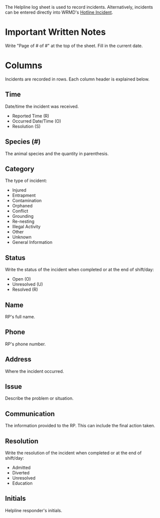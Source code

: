 The Helpline log sheet is used to record incidents. Alternatively, incidents can be entered directly into WRMD's [Hotline Incident](WRMD-How-to-Create-a-Hotline-Incident).

# Important Written Notes

Write "Page of # of #" at the top of the sheet. Fill in the current date.

# Columns

Incidents are recorded in rows. Each column header is explained below.

## Time

Date/time the incident was received.

- Reported Time (R)
- Occurred Date/Time (O)
- Resolution (S)

## Species (#)

The animal species and the quantity in parenthesis.

## Category

The type of incident:

- Injured
- Entrapment
- Contamination
- Orphaned
- Conflict
- Grounding
- Re-nesting
- Illegal Activity
- Other
- Unknown
- General Information

## Status

Write the status of the incident when completed or at the end of shift/day:

- Open (O)
- Unresolved (U)
- Resolved (R)

## Name

RP's full name.

## Phone

RP's phone number.

## Address

Where the incident occurred. 

## Issue

Describe the problem or situation.

## Communication

The information provided to the RP. This can include the final action taken.

## Resolution

Write the resolution of the incident when completed or at the end of shift/day:

- Admitted
- Diverted
- Unresolved
- Education

## Initials

Helpline responder's initials.